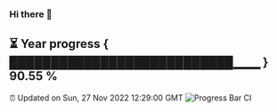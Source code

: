### Hi there 👋
⏳ Year progress { ███████████████████████████▁▁▁ } 90.55 %
---
⏰ Updated on Sun, 27 Nov 2022 12:29:00 GMT
![Progress Bar CI](https://github.com/liununu/liununu/workflows/Progress%20Bar%20CI/badge.svg)
